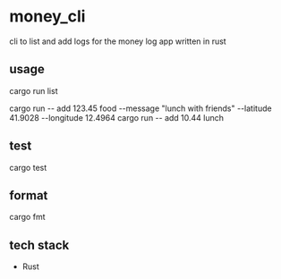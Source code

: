 # money_cli
cli to list and add logs for the money log app written in rust

## usage
cargo run list

cargo run -- add 123.45 food --message "lunch with friends" --latitude 41.9028 --longitude 12.4964
cargo run -- add 10.44 lunch

## test
cargo test

## format
cargo fmt

## tech stack
- Rust